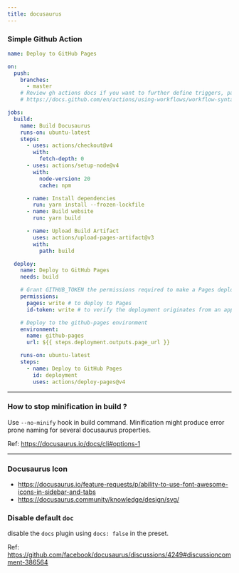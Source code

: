 ```yaml
---
title: docusaurus
---
```


### Simple Github Action

```yaml
name: Deploy to GitHub Pages

on:
  push:
    branches:
      - master
    # Review gh actions docs if you want to further define triggers, paths, etc
    # https://docs.github.com/en/actions/using-workflows/workflow-syntax-for-github-actions#on

jobs:
  build:
    name: Build Docusaurus
    runs-on: ubuntu-latest
    steps:
      - uses: actions/checkout@v4
        with:
          fetch-depth: 0
      - uses: actions/setup-node@v4
        with:
          node-version: 20
          cache: npm

      - name: Install dependencies
        run: yarn install --frozen-lockfile
      - name: Build website
        run: yarn build

      - name: Upload Build Artifact
        uses: actions/upload-pages-artifact@v3
        with:
          path: build

  deploy:
    name: Deploy to GitHub Pages
    needs: build

    # Grant GITHUB_TOKEN the permissions required to make a Pages deployment
    permissions:
      pages: write # to deploy to Pages
      id-token: write # to verify the deployment originates from an appropriate source

    # Deploy to the github-pages environment
    environment:
      name: github-pages
      url: ${{ steps.deployment.outputs.page_url }}

    runs-on: ubuntu-latest
    steps:
      - name: Deploy to GitHub Pages
        id: deployment
        uses: actions/deploy-pages@v4
```
---
### How to stop minification in build ?

Use `--no-minify` hook in build command. Minification might produce error prone naming for several docusaurus properties.

Ref: https://docusaurus.io/docs/cli#options-1

---
### Docusaurus Icon 

- https://docusaurus.io/feature-requests/p/ability-to-use-font-awesome-icons-in-sidebar-and-tabs
- https://docusaurus.community/knowledge/design/svg/

### Disable default `doc`

disable the `docs` plugin using `docs: false` in the preset.

Ref: https://github.com/facebook/docusaurus/discussions/4249#discussioncomment-386564